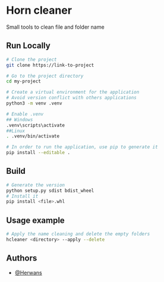 
# Horn cleaner

Small tools to clean file and folder name

## Run Locally

```bash
# Clone the project
git clone https://link-to-project

# Go to the project directory
cd my-project

# Create a virtual environment for the application
# Avoid version conflict with others applications
python3 -m venv .venv

# Enable .venv
## Windows
.venv\scripts\activate
##Linux
. .venv/bin/activate

# In order to run the application, use pip to generate it
pip install --editable .
```

## Build

```bash
# Generate the version
python setup.py sdist bdist_wheel
# Install it
pip install <file>.whl
```

## Usage example
```bash
# Apply the name cleaning and delete the empty folders
hcleaner <directory> --apply --delete
```

## Authors

- [@Herwans](https://www.github.com/Herwans)
